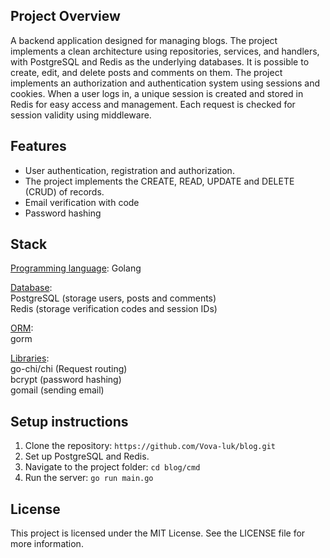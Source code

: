 ## Project Overview

A backend application designed for managing blogs. The project implements a clean architecture using repositories, services, and handlers, with PostgreSQL and Redis as the underlying databases. It is possible to create, edit, and delete posts and comments on them. The project implements an authorization and authentication system using sessions and cookies. When a user logs in, a unique session is created and stored in Redis for easy access and management. Each request is checked for session validity using middleware.

## Features

+ User authentication, registration and authorization.
+ The project implements the CREATE, READ, UPDATE and DELETE (CRUD) of records.
+ Email verification with code
+ Password hashing

## Stack
<ins>Programming language</ins>: Golang

<ins>Database</ins>:\
PostgreSQL (storage users, posts and comments)\
Redis (storage verification codes and session IDs)
          
<ins>ORM</ins>: \
gorm

<ins>Libraries</ins>: \
go-chi/chi (Request routing)\
bcrypt (password hashing)\
gomail (sending email)

## Setup instructions

1. Clone the repository: `https://github.com/Vova-luk/blog.git`
2. Set up PostgreSQL and Redis.
3. Navigate to the project folder: `cd blog/cmd`
4. Run the server: `go run main.go`

## License

This project is licensed under the MIT License. See the LICENSE file for more information.
